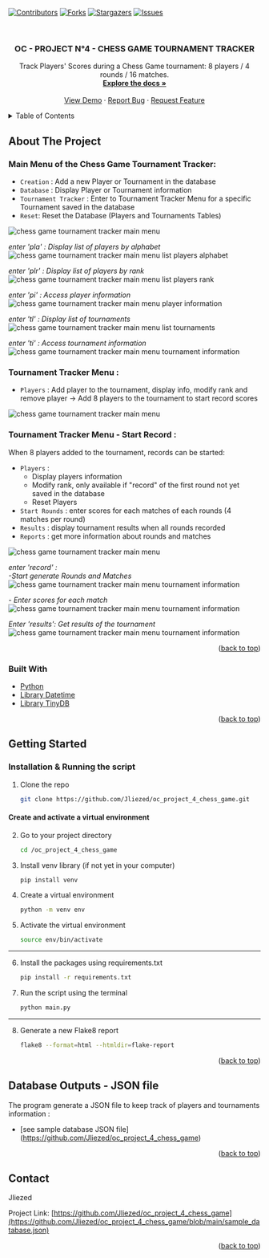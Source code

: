 <div id="top"></div>

<!-- PROJECT SHIELDS -->
<!--
*** I'm using markdown "reference style" links for readability.
*** Reference links are enclosed in brackets [ ] instead of parentheses ( ).
*** See the bottom of this document for the declaration of the reference variables
*** for contributors-url, forks-url, etc. This is an optional, concise syntax you may use.
*** https://www.markdownguide.org/basic-syntax/#reference-style-links
-->
[![Contributors][contributors-shield]][contributors-url]
[![Forks][forks-shield]][forks-url]
[![Stargazers][stars-shield]][stars-url]
[![Issues][issues-shield]][issues-url]



<!-- PROJECT LOGO -->
<br />
<div align="center">

<h3 align="center">OC - PROJECT N°4 - CHESS GAME TOURNAMENT TRACKER</h3>

  <p align="center">
    Track Players' Scores during a Chess Game tournament: 8 players / 4 rounds / 16 matches.
    <br/>
    <a href="https://github.com/Jliezed/oc_project_4_chess_game"><strong>Explore the docs »</strong></a>
    <br />
    <br />
    <a href="https://github.com/Jliezed/oc_project_4_chess_game">View Demo</a>
    ·
    <a href="https://github.com/Jliezed/oc_project_4_chess_game/issues">Report Bug</a>
    ·
    <a href="https://github.com/Jliezed/oc_project_4_chess_game/issues">Request Feature</a>
  </p>
</div>



<!-- TABLE OF CONTENTS -->
<details>
  <summary>Table of Contents</summary>
  <ol>
    <li>
      <a href="#about-the-project">About The Project</a>
      <ul>
        <li><a href="#built-with">Built With</a></li>
      </ul>
    </li>
    <li>
      <a href="#getting-started">Getting Started</a>
      <ul>
        <li><a href="#installation">Installation</a></li>
      </ul>
    </li>
    <li><a href="#outputs">Outputs</a></li>
    <li><a href="#contact">Contact</a></li>
    <li><a href="#acknowledgments">Acknowledgments</a></li>
  </ol>
</details>



<!-- ABOUT THE PROJECT -->
## About The Project

### Main Menu of the Chess Game Tournament Tracker:
- `Creation` : Add a new Player or Tournament in the database
- `Database` : Display Player or Tournament information
- `Tournament Tracker` : Enter to Tournament Tracker Menu for a specific Tournament saved in the database
- `Reset`: Reset the Database (Players and Tournaments Tables)

![chess game tournament tracker main menu](images/main_menu.png)


*enter 'pla' : Display list of players by alphabet*  
![chess game tournament tracker main menu list players alphabet](images/main_menu_pla.png)

*enter 'plr' : Display list of players by rank*  
![chess game tournament tracker main menu list players rank](images/main_menu_plr.png)

*enter 'pi' : Access player information*  
![chess game tournament tracker main menu player information](images/main_menu_pi.png)

*enter 'tl' : Display list of tournaments*  
![chess game tournament tracker main menu list tournaments](images/main_menu_tl.png)

*enter 'ti' : Access tournament information*  
![chess game tournament tracker main menu tournament information](images/main_menu_ti.png)


### Tournament Tracker Menu :
- `Players` : Add player to the tournament, display info, modify rank and remove player
-> Add 8 players to the tournament to start record scores

![chess game tournament tracker main menu](images/tracker_menu.png)


### Tournament Tracker Menu - Start Record : 
When 8 players added to the tournament, records can be started:
- `Players` : 
  - Display players information
  - Modify rank, only available if "record" of the first round not yet saved in the database
  - Reset Players
- `Start Rounds` : enter scores for each matches of each rounds (4 matches per round)
- `Results` : display tournament results when all rounds recorded
- `Reports` : get more information about rounds and matches


![chess game tournament tracker main menu](images/tracker_menu_8_players.png)



*enter 'record' :  
-Start generate Rounds and Matches*  
![chess game tournament tracker main menu tournament information](images/tracker_menu_8_players_record.png)

*- Enter scores for each match*  
![chess game tournament tracker main menu tournament information](images/tracker_menu_8_players_scores.png)

*Enter 'results': Get results of the tournament*  
![chess game tournament tracker main menu tournament information](images/tracker_menu_8_players_results.png)


<p align="right">(<a href="#top">back to top</a>)</p>



### Built With

* [Python](https://www.python.org/)
* [Library Datetime](https://docs.python.org/3/library/datetime.html)
* [Library TinyDB](https://tinydb.readthedocs.io/en/latest/)

<p align="right">(<a href="#top">back to top</a>)</p>



<!-- GETTING STARTED -->
## Getting Started

### Installation & Running the script

1. Clone the repo
   ```sh
   git clone https://github.com/Jliezed/oc_project_4_chess_game.git
   ```
#### Create and activate a virtual environment
2. Go to your project directory
   ```sh
   cd /oc_project_4_chess_game
   ```
3. Install venv library (if not yet in your computer)
   ```sh
   pip install venv
   ```
4. Create a virtual environment
   ```sh
   python -m venv env
   ```
5. Activate the virtual environment
   ```sh
   source env/bin/activate
   ```
---
6. Install the packages using requirements.txt
   ```sh
   pip install -r requirements.txt
   ```
7. Run the script using the terminal
   ```sh
   python main.py
   ```
---
8. Generate a new Flake8 report
   ```sh
   flake8 --format=html --htmldir=flake-report
   ```


<p align="right">(<a href="#top">back to top</a>)</p>



<!-- USAGE EXAMPLES -->
## Database Outputs - JSON file

The program generate a JSON file to keep track of players and tournaments information :
- [see sample database JSON file] (https://github.com/Jliezed/oc_project_4_chess_game)



<p align="right">(<a href="#top">back to top</a>)</p>






<!-- CONTACT -->
## Contact

Jliezed

Project Link: [https://github.com/Jliezed/oc_project_4_chess_game](https://github.com/Jliezed/oc_project_4_chess_game/blob/main/sample_database.json)

<p align="right">(<a href="#top">back to top</a>)</p>






<!-- MARKDOWN LINKS & IMAGES -->
<!-- https://www.markdownguide.org/basic-syntax/#reference-style-links -->
[contributors-shield]: https://img.shields.io/github/contributors/Jliezed/oc_project_4_chess_game.svg?style=for-the-badge
[contributors-url]: https://github.com/Jliezed/oc_project_4_chess_game/graphs/contributors
[forks-shield]: https://img.shields.io/github/forks/Jliezed/oc_project_4_chess_game.svg?style=for-the-badge
[forks-url]: https://github.com/Jliezed/oc_project_4_chess_game/network/members
[stars-shield]: https://img.shields.io/github/stars/Jliezed/oc_project_4_chess_game.svg?style=for-the-badge
[stars-url]: https://github.com/Jliezed/oc_project_4_chess_game/stargazers
[issues-shield]: https://img.shields.io/github/issues/Jliezed/oc_project_4_chess_game.svg?style=for-the-badge
[issues-url]: https://github.com/Jliezed/oc_project_4_chess_game/issues
[license-shield]: https://img.shields.io/github/license/Jliezed/oc_project_4_chess_game.svg?style=for-the-badge
[license-url]: https://github.com/Jliezed/oc_project_4_chess_game/blob/master/LICENSE.txt
[linkedin-shield]: https://img.shields.io/badge/-LinkedIn-black.svg?style=for-the-badge&logo=linkedin&colorB=555
[linkedin-url]: https://linkedin.com/in/linkedin_username
[product-screenshot]: images/screenshot.png